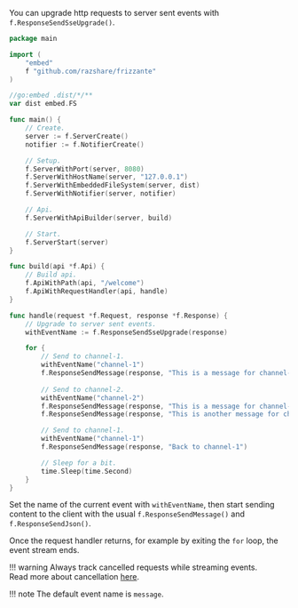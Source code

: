 You can upgrade http requests to server sent events with `f.ResponseSendSseUpgrade()`.

```go
package main

import (
	"embed"
	f "github.com/razshare/frizzante"
)

//go:embed .dist/*/**
var dist embed.FS

func main() {
	// Create.
	server := f.ServerCreate()
	notifier := f.NotifierCreate()

	// Setup.
	f.ServerWithPort(server, 8080)
	f.ServerWithHostName(server, "127.0.0.1")
	f.ServerWithEmbeddedFileSystem(server, dist)
	f.ServerWithNotifier(server, notifier)

	// Api.
	f.ServerWithApiBuilder(server, build)

	// Start.
	f.ServerStart(server)
}

func build(api *f.Api) {
    // Build api.
	f.ApiWithPath(api, "/welcome")
	f.ApiWithRequestHandler(api, handle)
}

func handle(request *f.Request, response *f.Response) {
    // Upgrade to server sent events.
    withEventName := f.ResponseSendSseUpgrade(response)

    for {
        // Send to channel-1.
        withEventName("channel-1")
        f.ResponseSendMessage(response, "This is a message for channel-1")
        
        // Send to channel-2.
        withEventName("channel-2")
        f.ResponseSendMessage(response, "This is a message for channel-2")
        f.ResponseSendMessage(response, "This is another message for channel-2")

        // Send to channel-1.
        withEventName("channel-1")
        f.ResponseSendMessage(response, "Back to channel-1")

        // Sleep for a bit.
        time.Sleep(time.Second)
    }
}
```

Set the name of the current event with `withEventName`, 
then start sending content to the client with the usual `f.ResponseSendMessage()` and `f.ResponseSendJson()`.


Once the request handler returns, 
for example by exiting the `for` loop, 
the event stream ends.

!!! warning
    Always track cancelled requests while streaming events.<br/>
    Read more about cancellation [here](./cancellation.md).

!!! note
    The default event name is `message`.
